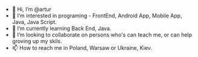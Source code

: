 - 👋 Hi, I’m @artur
- 👀 I’m interested in programing - FrontEnd, Android App, Mobile App, Java, Java Script.
- 🌱 I’m currently learning Back End, Java.
- 💞️ I’m looking to collaborate on persons who's can teach me, or can help groving up my skils.
- 📫 How to reach me in Poland, Warsaw or Ukraine, Kiev.

<!---
artur5080/artur5080 is a ✨ special ✨ repository because its `README.md` (this file) appears on your GitHub profile.
You can click the Preview link to take a look at your changes.
--->
